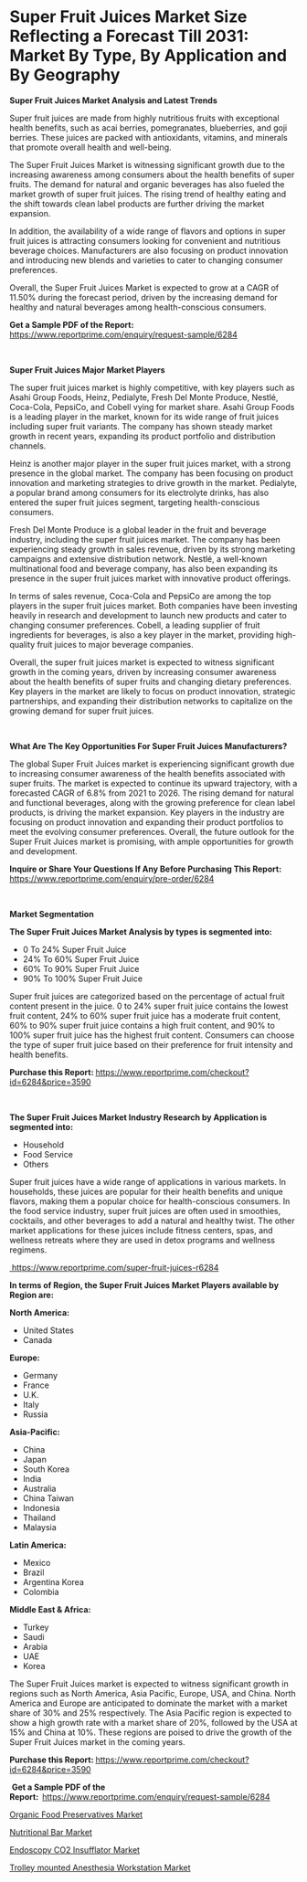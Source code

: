 <p><h1>Super Fruit Juices Market Size Reflecting a Forecast Till 2031: Market By Type, By Application and By Geography</h1></p><p><strong>Super Fruit Juices Market Analysis and Latest Trends</strong></p>
<p><p>Super fruit juices are made from highly nutritious fruits with exceptional health benefits, such as acai berries, pomegranates, blueberries, and goji berries. These juices are packed with antioxidants, vitamins, and minerals that promote overall health and well-being.</p><p>The Super Fruit Juices Market is witnessing significant growth due to the increasing awareness among consumers about the health benefits of super fruits. The demand for natural and organic beverages has also fueled the market growth of super fruit juices. The rising trend of healthy eating and the shift towards clean label products are further driving the market expansion.</p><p>In addition, the availability of a wide range of flavors and options in super fruit juices is attracting consumers looking for convenient and nutritious beverage choices. Manufacturers are also focusing on product innovation and introducing new blends and varieties to cater to changing consumer preferences.</p><p>Overall, the Super Fruit Juices Market is expected to grow at a CAGR of 11.50% during the forecast period, driven by the increasing demand for healthy and natural beverages among health-conscious consumers.</p></p>
<p><strong>Get a Sample PDF of the Report:&nbsp;</strong> <a href="https://www.reportprime.com/enquiry/request-sample/6284">https://www.reportprime.com/enquiry/request-sample/6284</a></p>
<p>&nbsp;</p>
<p><strong>Super Fruit Juices Major Market Players</strong></p>
<p><p>The super fruit juices market is highly competitive, with key players such as Asahi Group Foods, Heinz, Pedialyte, Fresh Del Monte Produce, Nestlé, Coca-Cola, PepsiCo, and Cobell vying for market share. Asahi Group Foods is a leading player in the market, known for its wide range of fruit juices including super fruit variants. The company has shown steady market growth in recent years, expanding its product portfolio and distribution channels.</p><p>Heinz is another major player in the super fruit juices market, with a strong presence in the global market. The company has been focusing on product innovation and marketing strategies to drive growth in the market. Pedialyte, a popular brand among consumers for its electrolyte drinks, has also entered the super fruit juices segment, targeting health-conscious consumers.</p><p>Fresh Del Monte Produce is a global leader in the fruit and beverage industry, including the super fruit juices market. The company has been experiencing steady growth in sales revenue, driven by its strong marketing campaigns and extensive distribution network. Nestlé, a well-known multinational food and beverage company, has also been expanding its presence in the super fruit juices market with innovative product offerings.</p><p>In terms of sales revenue, Coca-Cola and PepsiCo are among the top players in the super fruit juices market. Both companies have been investing heavily in research and development to launch new products and cater to changing consumer preferences. Cobell, a leading supplier of fruit ingredients for beverages, is also a key player in the market, providing high-quality fruit juices to major beverage companies.</p><p>Overall, the super fruit juices market is expected to witness significant growth in the coming years, driven by increasing consumer awareness about the health benefits of super fruits and changing dietary preferences. Key players in the market are likely to focus on product innovation, strategic partnerships, and expanding their distribution networks to capitalize on the growing demand for super fruit juices.</p></p>
<p>&nbsp;</p>
<p><strong>What Are The Key Opportunities For Super Fruit Juices Manufacturers?</strong></p>
<p><p>The global Super Fruit Juices market is experiencing significant growth due to increasing consumer awareness of the health benefits associated with super fruits. The market is expected to continue its upward trajectory, with a forecasted CAGR of 6.8% from 2021 to 2026. The rising demand for natural and functional beverages, along with the growing preference for clean label products, is driving the market expansion. Key players in the industry are focusing on product innovation and expanding their product portfolios to meet the evolving consumer preferences. Overall, the future outlook for the Super Fruit Juices market is promising, with ample opportunities for growth and development.</p></p>
<p><strong>Inquire or Share Your Questions If Any Before Purchasing This Report:</strong> <a href="https://www.reportprime.com/enquiry/pre-order/6284">https://www.reportprime.com/enquiry/pre-order/6284</a></p>
<p>&nbsp;</p>
<p><strong>Market Segmentation</strong></p>
<p><strong>The Super Fruit Juices Market Analysis by types is segmented into:</strong></p>
<p><ul><li>0 To 24% Super Fruit Juice</li><li>24% To 60% Super Fruit Juice</li><li>60% To 90% Super Fruit Juice</li><li>90% To 100% Super Fruit Juice</li></ul></p>
<p><p>Super fruit juices are categorized based on the percentage of actual fruit content present in the juice. 0 to 24% super fruit juice contains the lowest fruit content, 24% to 60% super fruit juice has a moderate fruit content, 60% to 90% super fruit juice contains a high fruit content, and 90% to 100% super fruit juice has the highest fruit content. Consumers can choose the type of super fruit juice based on their preference for fruit intensity and health benefits.</p></p>
<p><strong>Purchase this Report:&nbsp;</strong><a href="https://www.reportprime.com/checkout?id=6284&price=3590">https://www.reportprime.com/checkout?id=6284&price=3590</a></p>
<p>&nbsp;</p>
<p><strong>The Super Fruit Juices Market Industry Research by Application is segmented into:</strong></p>
<p><ul><li>Household</li><li>Food Service</li><li>Others</li></ul></p>
<p><p>Super fruit juices have a wide range of applications in various markets. In households, these juices are popular for their health benefits and unique flavors, making them a popular choice for health-conscious consumers. In the food service industry, super fruit juices are often used in smoothies, cocktails, and other beverages to add a natural and healthy twist. The other market applications for these juices include fitness centers, spas, and wellness retreats where they are used in detox programs and wellness regimens.</p></p>
<p><a href="https://www.reportprime.com/super-fruit-juices-r6284">&nbsp;https://www.reportprime.com/super-fruit-juices-r6284</a></p>
<p><strong>In terms of Region, the Super Fruit Juices Market Players available by Region are:</strong></p>
<p>
    <p> <strong> North America: </strong>
        <ul>
            <li>United States</li>
            <li>Canada</li>
        </ul>
        </p> 
    <p> <strong> Europe: </strong>
        <ul>
            <li>Germany</li>
            <li>France</li>
            <li>U.K.</li>
            <li>Italy</li>
            <li>Russia</li>
        </ul>
        </p> 
    <p> <strong> Asia-Pacific: </strong>
        <ul>
            <li>China</li>
            <li>Japan</li>
            <li>South Korea</li>
            <li>India</li>
            <li>Australia</li>
            <li>China Taiwan</li>
            <li>Indonesia</li>
            <li>Thailand</li>
            <li>Malaysia</li>
        </ul>
        </p> 
    <p> <strong> Latin America: </strong>
        <ul>
            <li>Mexico</li>
            <li>Brazil</li>
            <li>Argentina Korea</li>
            <li>Colombia</li>
        </ul>
        </p> 
    <p> <strong> Middle East & Africa: </strong>
        <ul>
            <li>Turkey</li>
            <li>Saudi</li>
            <li>Arabia</li>
            <li>UAE</li>
            <li>Korea</li>
        </ul>
    </p>
    </p>
<p><p>The Super Fruit Juices market is expected to witness significant growth in regions such as North America, Asia Pacific, Europe, USA, and China. North America and Europe are anticipated to dominate the market with a market share of 30% and 25% respectively. The Asia Pacific region is expected to show a high growth rate with a market share of 20%, followed by the USA at 15% and China at 10%. These regions are poised to drive the growth of the Super Fruit Juices market in the coming years.</p></p>
<p><strong>Purchase this Report: </strong><a href="https://www.reportprime.com/checkout?id=6284&price=3590">https://www.reportprime.com/checkout?id=6284&price=3590</a></p>
<p>&nbsp;<strong>Get a Sample PDF of the Report:&nbsp;&nbsp;</strong><a href="https://www.reportprime.com/enquiry/request-sample/6284">https://www.reportprime.com/enquiry/request-sample/6284</a></p>
<p><strong></strong></p>
<p><p><a href="https://github.com/anggakarna133/Market-Research-Report-List-1/blob/main/organic-food-preservatives-market.md">Organic Food Preservatives Market</a></p><p><a href="https://github.com/btwcqfvq34/Market-Research-Report-List-1/blob/main/nutritional-bar-market.md">Nutritional Bar Market</a></p><p><a href="https://issuu.com/reportprime-2/docs/endoscopy-co2-insufflator-market-size-2030.pptx">Endoscopy CO2 Insufflator Market</a></p><p><a href="https://issuu.com/reportprime-2/docs/trolley-mounted-anesthesia-workstat_4b5b3f4c18b0a5">Trolley mounted Anesthesia Workstation Market</a></p></p>